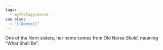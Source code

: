 ```yaml
---
tags:
  - mythology/norse
see also:
  - "[[Norns]]"
---
```

One of the Norn sisters, her name comes from Old Norse _Skuld_, meaning “What Shall Be”.